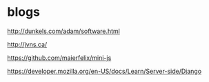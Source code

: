 # blogs

http://dunkels.com/adam/software.html

http://jvns.ca/

https://github.com/maierfelix/mini-js


https://developer.mozilla.org/en-US/docs/Learn/Server-side/Django
